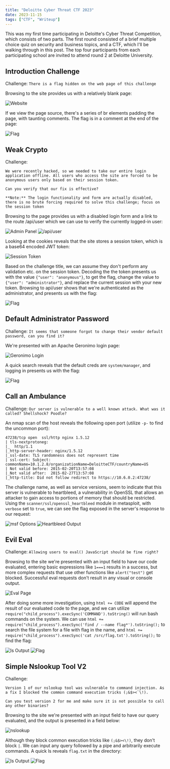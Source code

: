 ```yaml
---
title: "Deloitte Cyber Threat CTF 2023"
date: 2023-11-15
tags: ["CTF", "Writeup"]
---
```


This was my first time participating in Deloitte's Cyber Threat Competition, which consists of two parts. The first round consisted of a brief multiple choice quiz on security and business topics, and a CTF, which I'll be walking through in this post. The top four participants from each participating school are invited to attend round 2 at Deloitte University.

## Introduction Challenge

Challenge: `There is a flag hidden on the web page of this challenge`

Browsing to the site provides us with a relatively blank page:

![Website](ctfs/deloitte23/intro-site.png)

If we view the page source, there's a series of br elements padding the page, with taunting comments. The flag is in a comment at the end of the page:

![Flag](ctfs/deloitte23/inspect-element-flag.png)

## Weak Crypto

Challenge:

```text
We were recently hacked, so we needed to take our entire login application offline. All users who access the site are forced to be anonymous users only based on their session token.  
  
Can you verify that our fix is effective?  
  
**Note:** The login functionality and form are actually disabled, there is no brute forcing required to solve this challenge; focus on the session token
```

Browsing to the page provides us with a disabled login form and a link to the route /api/user which we can use to verify the currently logged-in user:

![Admin Panel](ctfs/deloitte23/admin-panel.png)
![/api/user](ctfs/deloitte23/api-user.png)

Looking at the cookies reveals that the site stores a session token, which is a base64 encoded JWT token:

![Session Token](ctfs/deloitte23/session-token.png)

Based on the challenge title, we can assume they don't perform any validation etc. on the session token. Decoding the the token presents us with the value `{"user": "anonymous"}`, to get the flag, change the value to `{"user": "administrator"}`, and replace the current session with your new token. Browsing to api/user shows that we're authenticated as the administrator, and presents us with the flag:

![Flag](ctfs/deloitte23/token-flag.png)

## Default Administrator Password

Challenge: `It seems that someone forgot to change their vendor default password, can you find it?`

We're presented with an Apache Geronimo login page:

![Geronimo Login](ctfs/deloitte23/geronimo-login.png)

A quick search reveals that the default creds are `system/manager`, and logging in presents us with the flag:

![Flag](ctfs/deloitte23/geronimo-flag.png)

## Call an Ambulance

Challenge: `Our server is vulnerable to a well known attack. What was it called? Shellshock? Poodle?`

An nmap scan of the host reveals the following open port (utilize `-p-` to find the uncommon port):

```text
47238/tcp open  ssl/http nginx 1.5.12  
| tls-nextprotoneg:    
|_  http/1.1  
|_http-server-header: nginx/1.5.12  
|_ssl-date: TLS randomness does not represent time  
| ssl-cert: Subject: commonName=10.1.2.8/organizationName=DeloitteCTF/countryName=US  
| Not valid before: 2015-02-20T13:57:08  
|_Not valid after:  2015-02-27T13:57:08  
|_http-title: Did not follow redirect to https://10.6.0.2:47238/
```

The challenge name, as well as service versions, seem to indicate that this server is vulnerable to heartbleed, a vulnerability in OpenSSL that allows an attacker to gain access to portions of memory that should be restricted. Using the `scanner/ssl/openssl_heartbleed` module in metasploit, with `verbose` set to `true`, we can see the flag exposed in the server's response to our request:

![msf Options](ctfs/deloitte23/msf-options.png)
![Heartbleed Output](ctfs/deloitte23/heartbleed-output.png)

## Evil Eval

Challenge: `Allowing users to eval() JavaScript should be fine right?`

Browsing to the site we're presented with an input field to have our code evaluated, entering basic expressions like `1===1` results in a success, but more complex requests that use other functions like `alert("test")` get blocked. Successful eval requests don't result in any visual or console output.

![Eval Page](ctfs/deloitte23/eval.png)

After doing some more investigation, using `html += CODE` will append the result of our evaluated code to the page, and we can utilize `require("child_process").execSync('COMMAND').toString()` will run bash commands on the system. We can use `html += require("child_process").execSync('find / --name flag*').toString();` to search the file system for a file with flag in the name, and `html += require("child_process").execSync('cat /src/flag.txt').toString();` to find the flag:

![ls Output](ctfs/deloitte23/ls-eval.png)
![Flag](ctfs/deloitte23/eval-flag.png)

## Simple Nslookup Tool V2

Challenge:

```text
Version 1 of our nslookup tool was vulnerable to command injection. As a fix I blocked the common command execution tricks (;&$><`\!).  
  
Can you test version 2 for me and make sure it is not possible to call any other binaries?
```

Browsing to the site we're presented with an input field to have our query evaluated, and the output is presented in a field below:

![nslookup](ctfs/deloitte23/nslookup.png)

Although they block common execution tricks like `(;&$><\!)`, they don't block `|`. We can input any query followed by a pipe and arbitrarily execute commands. A quick ls reveals `flag.txt` in the directory:

![ls Output](ctfs/deloitte23/nslookup-ls.png)
![Flag](ctfs/deloitte23/nslookup-flag.png)
